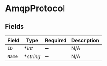 # AmqpProtocol


## Fields

| Field              | Type               | Required           | Description        |
| ------------------ | ------------------ | ------------------ | ------------------ |
| `ID`               | **int*             | :heavy_minus_sign: | N/A                |
| `Name`             | **string*          | :heavy_minus_sign: | N/A                |